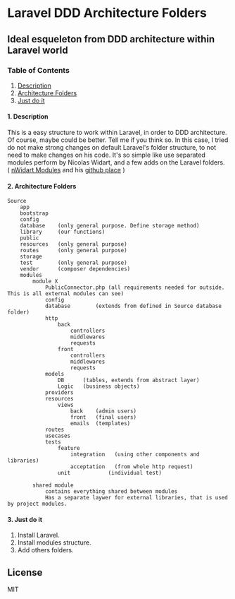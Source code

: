# Laravel DDD Architecture Folders
## Ideal esqueleton from DDD architecture within Laravel world
  
### Table of Contents
1. [Description](#1-description)
2. [Architecture Folders](#2-architecture-folders)
3. [Just do it](#3-just-do-it)
  
#### 1. Description
This is a easy structure to work within Laravel, in order to DDD architecture. 
Of course, maybe could be better. Tell me if you think so.
In this case, I tried do not make strong changes on default Laravel's folder structure, to not need to make changes on his code.
It's so simple like use separated modules perform by Nicolas Widart, and a few adds on the Laravel folders.  
( <a href="https://docs.laravelmodules.com">nWidart Modules</a> and his <a href="https://github.com/nWidart/laravel-modules">github place</a> )  
  
#### 2. Architecture Folders
```
Source					 		
	app						
	bootstrap						
	config						
	database	(only general purpose. Define storage method)
	library		(our functions)				
	public						
	resources	(only general purpose)				
	routes		(only general purpose)				
	storage						
	test		(only general purpose)				
	vendor		(composer dependencies)				
	modules	
		module X					
			PublicConnector.php (all requirements needed for outside. This is all external modules can see)
			config				
			database        (extends from defined in Source database folder)
			http				
				back			
					controllers		
					middlewares		
					requests		
				front			
					controllers		
					middlewares		
					requests		
			models				
				DB      (tables, extends from abstract layer)	
				Logic   (business objects)
			providers				
			resources				
				views			
					back    (admin users)
					front   (final users)
					emails  (templates)
			routes				
			usecases				
			tests				
				feature			
					integration   (using other components and libraries)
					acceptation   (from whole http request)
				unit            (individual test)
							
		shared module 					
			contains everything shared between modules				
			Has a separate laywer for external libraries, that is used by project modules.				

```  

#### 3. Just do it
1. Install Laravel.
2. Install modules structure.
3. Add others folders.

## License
MIT




